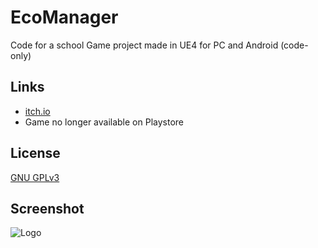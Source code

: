 # EcoManager

Code for a school Game project made in UE4 for PC and Android (code-only)

## Links

 - [itch.io](https://ecoplayers.itch.io/eco-manager)
 - Game no longer available on Playstore

## License

[GNU GPLv3](https://choosealicense.com/licenses/gpl-3.0/)

## Screenshot
![Logo](https://img.itch.zone/aW1nLzg2Njc0NDcuanBn/original/%2ByxZ%2BL.jpg)
